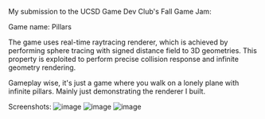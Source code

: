 My submission to the UCSD Game Dev Club's Fall Game Jam:

Game name: Pillars

The game uses real-time raytracing renderer, which is achieved by performing sphere tracing with signed distance field to
3D geometries. This property is exploited to perform precise collision response and infinite geometry rendering. 

Gameplay wise, it's just a game where you walk on a lonely plane with infinite pillars. Mainly just demonstrating the 
renderer I built.

Screenshots:
![image](https://user-images.githubusercontent.com/16845654/31701417-237ef168-b385-11e7-9bed-94dc637eaad5.png)
![image](https://user-images.githubusercontent.com/16845654/31701420-27f09cba-b385-11e7-8296-9465cb214681.png)
![image](https://user-images.githubusercontent.com/16845654/31701425-2c7b252a-b385-11e7-9e7a-9483cecf899a.png)

